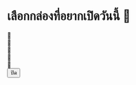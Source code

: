 <!DOCTYPE html>
<html lang="th">
<head>
  <meta charset="UTF-8" />
  <title>กล่อง 💝</title>
  <link rel="stylesheet" href="style.css" />
</head>
<body>

  <h1>เลือกกล่องที่อยากเปิดวันนี้ 🎁</h1>

  <div class="gift-container">
    <div class="gift-box" onclick="openPopup('โคนันสนุกไหมมมมมวันนี้ 😊')">🎁</div>
    <div class="gift-box" onclick="openPopup('ถ้าได้เจอกัน จะซื้อไอติมให้เธอทันที 🍦')">🎁</div>
    <div class="gift-box" onclick="openPopup('ขอส่งความคิดถึงผ่านหน้าจอไปหานะ 💌')">🎁</div>
    <div class="gift-box" onclick="openPopup('ได้ไรกินยังค้าบบบบบบบบบ 🧸')">🎁</div>
    <div class="gift-box" onclick="openPopup('ทำไรอยู่ค้าบบบบบบบบบ 🫶')">🎁</div>
  </div>

  <div class="popup" id="popup">
    <div class="popup-content" id="popup-message">
      <!-- ข้อความจะแสดงที่นี่ -->
    </div>
    <button class="close-btn" onclick="closePopup()">ปิด</button>
  </div>

  <script src="script.js"></script>
</body>
</html>
